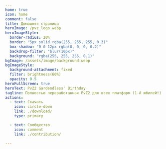 ```yaml
---
home: true
icon: home
comment: false
title: Домашняя страница
heroImage: /pvz_logo.webp
heroImageStyle:  
  border-radius: 20%
  border: "5px solid rgba(255, 255, 255, 0.3)"
  box-shadow: "0 0 12px rgba(0, 0, 0, 0.2)"
  backdrop-filter: "blur(10px)"
  background: "rgba(255, 255, 255, 0.1)"
bgImage: /assets/image/background.webp
bgImageStyle:
  background-attachment: fixed
  filter: brightness(60%)
  opacity: 0.5 
heroFullScreen: true
heroText: PvZ2 Gardendless' Birthday
tagline: Полностью переработанная PvZ2 для всех платформ (1-й юбилей!)
actions:
  - text: Скачать
    icon: circle-down
    link: ./download/
    type: primary

  - text: Сообщество
    icon: comment
    link: ./contribution/
    
---
```

